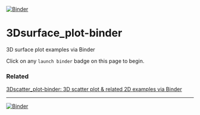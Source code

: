 [![Binder](https://mybinder.org/badge_logo.svg)](https://mybinder.org/v2/gh/fomightez/3Dsurface_plot-binder/master?filepath=index.ipynb)

# 3Dsurface_plot-binder

3D surface plot examples via Binder

Click on any `launch binder` badge on this page to begin.


### Related

[3Dscatter_plot-binder: 3D scatter plot & related 2D examples via Binder](https://github.com/fomightez/3Dscatter_plot-binder)

----------

[![Binder](https://mybinder.org/badge_logo.svg)](https://mybinder.org/v2/gh/fomightez/3Dsurface_plot-binder/master?filepath=index.ipynb)